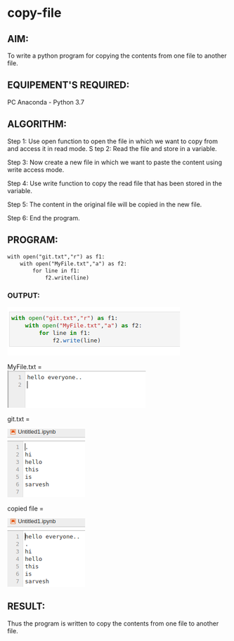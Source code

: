 # copy-file
## AIM:
To write a python program for copying the contents from one file to another file.
## EQUIPEMENT'S REQUIRED: 
PC
Anaconda - Python 3.7
## ALGORITHM: 
Step 1: Use open function to open the file in which we want to copy from and access it in read mode.
S
tep 2: Read the file and store in a variable.

Step 3: Now create a new file in which we want to paste the content using write access mode.

Step 4: Use write function to copy the read file that has been stored in the variable.

Step 5: The content in the original file will be copied in the new file.

Step 6: End the program.
## PROGRAM:
```
with open("git.txt","r") as f1:
    with open("MyFile.txt","a") as f2:
        for line in f1:
            f2.write(line)
 ```           


### OUTPUT:
![ouput](./t1.png)

MyFile.txt  =  
 ![ouput](./t02.png)

git.txt =

![ouput](./t2.png)

copied file = 

![ouput](./t3.png)



## RESULT:
Thus the program is written to copy the contents from one file to another file.